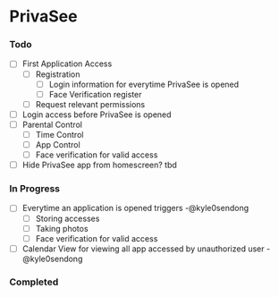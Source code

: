 # PrivaSee

### Todo

- [ ] First Application Access
  - [ ] Registration
    - [ ] Login information for everytime PrivaSee is opened
    - [ ] Face Verification register 
  - [ ] Request relevant permissions
- [ ] Login access before PrivaSee is opened
- [ ] Parental Control
  - [ ] Time Control
  - [ ] App Control
  - [ ] Face verification for valid access
- [ ] Hide PrivaSee app from homescreen? tbd

### In Progress

- [ ] Everytime an application is opened triggers -@kyle0sendong
    - [ ] Storing accesses
    - [ ] Taking photos
    - [ ] Face verification for valid access
- [ ] Calendar View for viewing all app accessed by unauthorized user -@kyle0sendong

### Completed